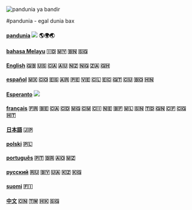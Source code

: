 
![](http://www.pandunia.info/bandir/bandir.png "pandunia ya bandir")

#pandunia - egal dunia bax

#### [pandunia](pandunia/index.md) ![](http://pandunia.info/bandir/qpn.png) 🌎🌍🌏

#### [bahasa Melayu](malay/index.md) 🇮🇩 🇲🇾 🇧🇳 🇸🇬

#### [English](engli/index.md) 🇬🇧 🇺🇸 🇨🇦 🇦🇺 🇳🇿 🇳🇬 🇿🇦 🇬🇭

#### [español](espani/index.md) 🇲🇽 🇨🇴 🇪🇸 🇦🇷 🇵🇪 🇻🇪 🇨🇱 🇪🇨 🇬🇹 🇨🇺 🇧🇴 🇭🇳

#### [Esperanto](esperanto/index.md) ![](http://pandunia.info/bandir/eo.png)

#### [français](fransi/index.md) 🇫🇷 🇧🇪 🇨🇦 🇨🇩 🇲🇬 🇨🇲 🇨🇮 🇳🇪 🇧🇫 🇲🇱 🇸🇳 🇹🇩 🇬🇳 🇨🇫 🇨🇬 🇭🇹

#### [日本語](nipon/index.md) 🇯🇵

#### [polski](polski/index.md) 🇵🇱

#### [português](portugal/index.md) 🇵🇹 🇧🇷 🇦🇴 🇲🇿

#### [русский](rusi/index.md) 🇷🇺 🇧🇾 🇺🇦 🇰🇿 🇰🇬

#### [suomi](suomi/index.md) 🇫🇮

#### [中文](cini/index.md) 🇨🇳 🇹🇼 🇭🇰 🇸🇬

